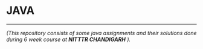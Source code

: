# JAVA

---



  _(This repository consists of some java assignments and their solutions done during 6 week course at  **NITTTR CHANDIGARH** )._

